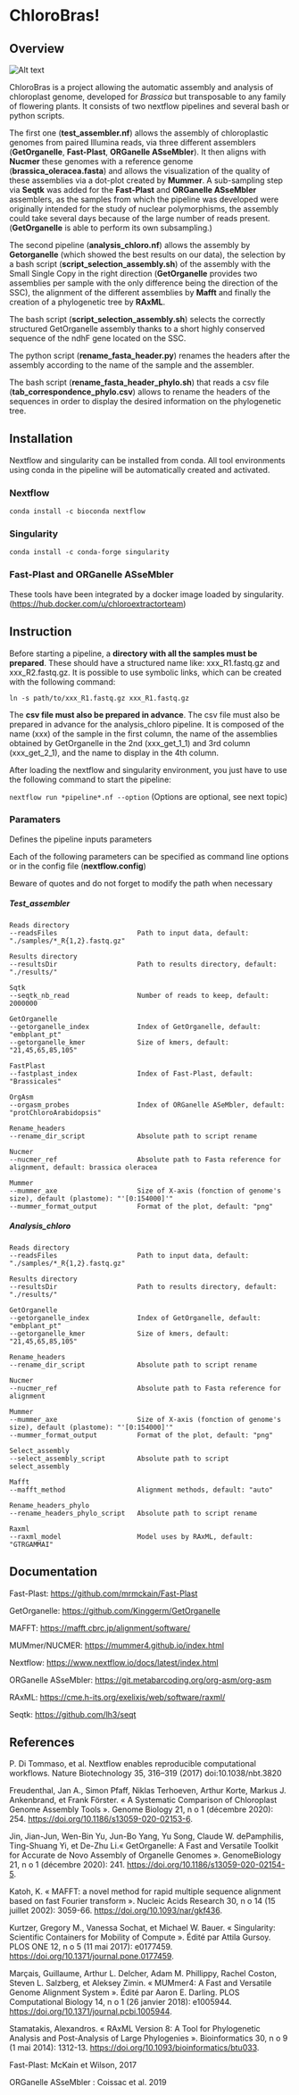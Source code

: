 # ChloroBras!

## Overview

![Alt text](https://user-images.githubusercontent.com/108393526/176895796-71946738-161f-4c90-a7ec-bf478ae8bbcf.png)

ChloroBras is a project allowing the automatic assembly and analysis of chloroplast genome, developed for *Brassica* but transposable to any family of flowering plants. It consists of two nextflow pipelines and several bash or python scripts.

The first one (**test_assembler.nf**) allows the assembly of chloroplastic genomes from paired Illumina reads, via three different assemblers (**GetOrganelle**, **Fast-Plast**, **ORGanelle ASseMbler**). It then aligns with **Nucmer** these genomes with a reference genome (**brassica_oleracea.fasta**) and allows the visualization of the quality of these assemblies via a dot-plot created by **Mummer**. A sub-sampling step via **Seqtk** was added for the **Fast-Plast** and **ORGanelle ASseMbler** assemblers, as the samples from which the pipeline was developed were originally intended for the study of nuclear polymorphisms, the assembly could take several days because of the large number of reads present. (**GetOrganelle** is able to perform its own subsampling.)

The second pipeline (**analysis_chloro.nf**) allows the assembly by **Getorganelle** (which showed the best results on our data), the selection by a bash script (**script_selection_assembly.sh**) of the assembly with the Small Single Copy in the right direction (**GetOrganelle** provides two assemblies per sample with the only difference being the direction of the SSC), the alignment of the different assemblies by **Mafft** and finally the creation of a phylogenetic tree by **RAxML**.

The bash script (**script_selection_assembly.sh**) selects the correctly structured GetOrganelle assembly thanks to a short highly conserved sequence of the ndhF gene located on the SSC.

The python script (**rename_fasta_header.py**) renames the headers after the assembly according to the name of the sample and the assembler.

The bash script (**rename_fasta_header_phylo.sh**) that reads a csv file (**tab_correspondence_phylo.csv**) allows to rename the headers of the sequences in order to display the desired information on the phylogenetic tree.


## Installation

Nextflow and singularity can be installed from conda. All tool environments using conda in the pipeline will be automatically created and activated.

### Nextflow

`conda install -c bioconda nextflow`

### Singularity

`conda install -c conda-forge singularity`

### Fast-Plast and ORGanelle ASseMbler

These tools have been integrated by a docker image loaded by singularity. (https://hub.docker.com/u/chloroextractorteam)

## Instruction

Before starting a pipeline, a **directory with all the samples must be prepared**. These should have a structured name like: xxx_R1.fastq.gz and xxx_R2.fastq.gz. It is possible to use symbolic links, which can be created with the following command:

`ln -s path/to/xxx_R1.fastq.gz xxx_R1.fastq.gz`

The **csv file must also be prepared in advance**. The csv file must also be prepared in advance for the analysis_chloro pipeline. It is composed of the name (xxx) of the sample in the first column, the name of the assemblies obtained by GetOrganelle in the 2nd (xxx_get_1_1) and 3rd column (xxx_get_2_1), and the name to display in the 4th column.


After loading the nextflow and singularity environment, you just have to use the following command to start the pipeline:

`nextflow run *pipeline*.nf --option` (Options are optional, see next topic) 


### Paramaters


Defines the pipeline inputs parameters

Each of the following parameters can be specified as command line options or in the config file (**nextflow.config**)

Beware of quotes and do not forget to modify the path when necessary


##### Test_assembler

    Reads directory
    --readsFiles                    Path to input data, default: "./samples/*_R{1,2}.fastq.gz"

    Results directory
    --resultsDir                    Path to results directory, default: "./results/"

    Sqtk
    --seqtk_nb_read                 Number of reads to keep, default: 2000000

    GetOrganelle
    --getorganelle_index            Index of GetOrganelle, default: "embplant_pt"
    --getorganelle_kmer             Size of kmers, default: "21,45,65,85,105"

    FastPlast
    --fastplast_index               Index of Fast-Plast, default: "Brassicales"

    OrgAsm
    --orgasm_probes                 Index of ORGanelle ASeMbler, default: "protChloroArabidopsis"

    Rename_headers
    --rename_dir_script             Absolute path to script rename

    Nucmer
    --nucmer_ref                    Absolute path to Fasta reference for alignment, default: brassica oleracea

    Mummer
    --mummer_axe                    Size of X-axis (fonction of genome's size), default (plastome): "'[0:154000]'"
    --mummer_format_output          Format of the plot, default: "png"

##### Analysis_chloro

    Reads directory
    --readsFiles                    Path to input data, default: "./samples/*_R{1,2}.fastq.gz"

    Results directory
    --resultsDir                    Path to results directory, default: "./results/"

    GetOrganelle
    --getorganelle_index            Index of GetOrganelle, default: "embplant_pt"
    --getorganelle_kmer             Size of kmers, default: "21,45,65,85,105"

    Rename_headers
    --rename_dir_script             Absolute path to script rename

    Nucmer
    --nucmer_ref                    Absolute path to Fasta reference for alignment

    Mummer
    --mummer_axe                    Size of X-axis (fonction of genome's size), default (plastome): "'[0:154000]'"
    --mummer_format_output          Format of the plot, default: "png"

    Select_assembly
    --select_assembly_script        Absolute path to script select_assembly

    Mafft
    --mafft_method                  Alignment methods, default: "auto"

    Rename_headers_phylo
    --rename_headers_phylo_script   Absolute path to script rename

    Raxml
    --raxml_model                   Model uses by RAxML, default: "GTRGAMMAI"
    
## Documentation

Fast-Plast: https://github.com/mrmckain/Fast-Plast

GetOrganelle: https://github.com/Kinggerm/GetOrganelle

MAFFT: https://mafft.cbrc.jp/alignment/software/

MUMmer/NUCMER: https://mummer4.github.io/index.html

Nextflow: https://www.nextflow.io/docs/latest/index.html

ORGanelle ASseMbler: https://git.metabarcoding.org/org-asm/org-asm

RAxML: https://cme.h-its.org/exelixis/web/software/raxml/

Seqtk: https://github.com/lh3/seqt

## References
    
P. Di Tommaso, et al. Nextflow enables reproducible computational workflows. Nature Biotechnology 35, 316–319 (2017) doi:10.1038/nbt.3820

Freudenthal, Jan A., Simon Pfaff, Niklas Terhoeven, Arthur Korte, Markus J. Ankenbrand, et Frank Förster. « A Systematic Comparison of Chloroplast Genome Assembly Tools ». Genome Biology 21, n o 1 (décembre 2020): 254. https://doi.org/10.1186/s13059-020-02153-6.

Jin, Jian-Jun, Wen-Bin Yu, Jun-Bo Yang, Yu Song, Claude W. dePamphilis, Ting-Shuang Yi, et De-Zhu Li.« GetOrganelle: A Fast and Versatile Toolkit for Accurate de Novo Assembly of Organelle Genomes ». GenomeBiology 21, n o 1 (décembre 2020): 241. https://doi.org/10.1186/s13059-020-02154-5.

Katoh, K. « MAFFT: a novel method for rapid multiple sequence alignment based on fast Fourier transform ». Nucleic Acids Research 30, n o 14 (15 juillet 2002): 3059-66. https://doi.org/10.1093/nar/gkf436.

Kurtzer, Gregory M., Vanessa Sochat, et Michael W. Bauer. « Singularity: Scientific Containers for Mobility of Compute ». Édité par Attila Gursoy. PLOS ONE 12, n o 5 (11 mai 2017): e0177459. https://doi.org/10.1371/journal.pone.0177459.

Marçais, Guillaume, Arthur L. Delcher, Adam M. Phillippy, Rachel Coston, Steven L. Salzberg, et Aleksey Zimin. « MUMmer4: A Fast and Versatile Genome Alignment System ». Édité par Aaron E. Darling. PLOS Computational Biology 14, n o 1 (26 janvier 2018): e1005944. https://doi.org/10.1371/journal.pcbi.1005944.

Stamatakis, Alexandros. « RAxML Version 8: A Tool for Phylogenetic Analysis and Post-Analysis of Large Phylogenies ». Bioinformatics 30, n o 9 (1 mai 2014): 1312-13. https://doi.org/10.1093/bioinformatics/btu033.

Fast-Plast: McKain et Wilson, 2017

ORGanelle ASseMbler : Coissac et al. 2019
